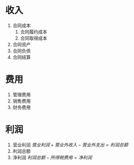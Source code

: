 # 收入

1. 合同成本
   1. 合同履约成本
   2. 合同取得成本
2. 合同资产
3. 合同负债
4. 合同结算

# 费用

1. 管理费用
2. 销售费用
3. 财务费用

# 利润

1. 营业利润
$营业利润 + 营业外收入 - 营业外支出 = 利润总额$
2. 利润总额
3. 净利润
$利润总额 - 所得税费用 = 净利润$